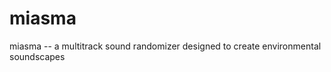miasma
======

miasma -- a multitrack sound randomizer designed to create environmental soundscapes
